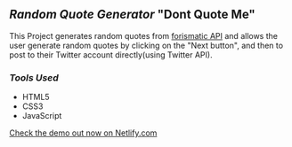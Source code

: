 ## *Random Quote Generator* "Dont Quote Me"
This Project generates random quotes from [forismatic API](https://forismatic.com/en/api/) and allows the user generate random quotes by clicking on the "Next button", and then to post to their Twitter account directly(using Twitter API).

### *Tools Used* 
* HTML5
* CSS3
* JavaScript

[Check the demo out now on Netlify.com](https://eloquent-stonebraker-ea5c63.netlify.app/)
